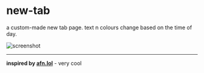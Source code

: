 # new-tab
a custom-made new tab page. text n colours change based on the time of day.

![screenshot](https://user-images.githubusercontent.com/46572320/211069621-faa4cab5-1a2e-4aec-aacd-415014ee2186.png)

---

**inspired by [afn.lol](https://github.com/xafn/afn.lol)** - very cool